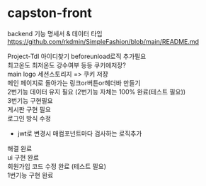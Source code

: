 # capston-front

backend 기능 명세서 & 데이터 타입
https://github.com/rkdmin/SimpleFashion/blob/main/README.md

Project-Tdl
아이디찾기 beforeunload로직 추가필요  
최고온도 최저온도 강수여부 등등 쿠키에저장?  
main logo 세션스토리지 => 쿠키 저장  
메인 페이지로 돌아가는 링크or버튼or헤더바 만들기  
2번기능 데이터 유지 필요 (2번기능 자체는 100% 완료(테스트 필요))  
3번기능 구현필요  
게시판 구현 필요  
로그인 방식 수정  
- jwt로 변경시 매컴포넌트마다 검사하는 로직추가  

해결 완료  
ui 구현 완료  
회원가입 코드 수정 완료 (테스트 필요)  
1번기능 구현 완료  



